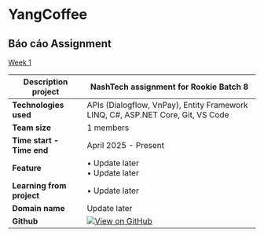 # YangCoffee

## Báo cáo Assignment
[Week 1](https://www.youtube.com/watch?v=Jeq3mV-W0dM)

| **Description project**   | NashTech assignment for Rookie Batch 8 |
| ------------------------- | ----------------------------------------------------------------------------------------------------------------------------------------------------------------------------------------------------------------------------------------------------------------------------------------------------------------------------------------------------------- |
| **Technologies used**     | APIs (Dialogflow, VnPay), Entity Framework LINQ, C#, ASP.NET Core, Git, VS Code |                                                                                                                                                                                                                                                                                            
| **Team size**             | 1 members |                                                                                                                                                                                                                                                                                                                                      
| **Time start - Time end** | April 2025 - Present  |                                                                                                                                                                                                                                                                                                                                    
| **Feature**        | • Update later <br>  • Update later|                                                                                                                                                                   
| **Learning from project** | • Update later |      
| **Domain name**           | Update later |  
| **Github**                | [![View on GitHub](https://img.shields.io/badge/GitHub-View_on_GitHub-blue?logo=GitHub)](https://github.com/YangTris/YangCoffee)  |                                                                                                                                                                                                                         
                                                                                                                                                                                                                                                                                                                                                

